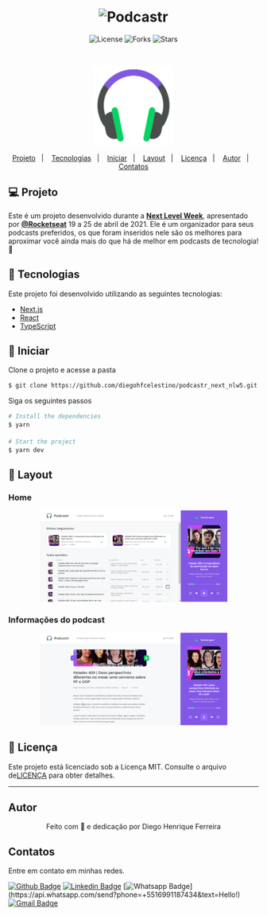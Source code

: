 <h1 align="center">
    <img alt="Podcastr" title="Podcastr" src=".github/podcastr.svg" />
</h1>

<p align="center">
  <img  src="https://img.shields.io/static/v1?label=license&message=MIT&color=5965E0&labelColor=121214" alt="License">
  
  <img src="https://img.shields.io/github/forks/diegohfcelestino/podcastr_next_nlw5?label=forks&message=MIT&color=5965E0&labelColor=121214" alt="Forks">     

  <img src="https://img.shields.io/github/stars/diegohfcelestino/podcastr_next_nlw5?label=stars&message=MIT&color=5965E0&labelColor=121214" alt="Stars">
</p>

<br>

<p align="center">
  <img alt="Moveit" src=".github/icon.svg" width="160px">
</p>


<p align="center">
    <a href="#-projeto">Projeto</a>&nbsp;&nbsp;&nbsp;|&nbsp;&nbsp;&nbsp;
  <a href="#-tecnologias">Tecnologias</a>&nbsp;&nbsp;&nbsp;|&nbsp;&nbsp;&nbsp;
  <a href="#-iniciar">Iniciar</a>&nbsp;&nbsp;&nbsp;|&nbsp;&nbsp;&nbsp;
  <a href="#-layout">Layout</a>&nbsp;&nbsp;&nbsp;|&nbsp;&nbsp;&nbsp;
  <a href="#memo-licença">Licença</a>&nbsp;&nbsp;&nbsp;|&nbsp;&nbsp;&nbsp;
  <a href="#autor">Autor</a>&nbsp;&nbsp;&nbsp;|&nbsp;&nbsp;&nbsp;
  <a href="#contatos">Contatos</a>
</p>


## 💻 Projeto

Este é um projeto desenvolvido durante a **[Next Level Week](https://nextlevelweek.com/)**, apresentado por **[@Rocketseat](https://github.com/Rocketseat)** 19 a 25 de abril de 2021.
Ele é um organizador para seus podcasts preferidos, os que foram inseridos nele são os melhores para aproximar você ainda mais do que há de melhor em podcasts de tecnologia!💜

## 🧪 Tecnologias

Este projeto foi desenvolvido utilizando as seguintes tecnologias:

- [Next.js](https://nextjs.org/)
- [React](https://reactjs.org)
- [TypeScript](https://www.typescriptlang.org/)

## 🚀 Iniciar

Clone o projeto e acesse a pasta

```bash
$ git clone https://github.com/diegohfcelestino/podcastr_next_nlw5.git && cd podcastr_next_nlw5
```

Siga os seguintes passos
```bash
# Install the dependencies
$ yarn

# Start the project
$ yarn dev
```
## 🔖 Layout

### Home

<p align="center">
  <img alt="home" src=".github/home.png" width="75%">
</p>

### Informações do podcast

<p align="center">
  <img alt="home" src=".github/intopodcast.png" width="75%">
</p>



## :memo: Licença

Este projeto está licenciado sob a Licença MIT. Consulte o arquivo de[LICENÇA](LICENSE.md) para obter detalhes.


---

## Autor

<p align="center">Feito com 💜 e dedicação por Diego Henrique Ferreira</p>


## Contatos

Entre em contato em minhas redes.

[![Github Badge](https://img.shields.io/badge/-Github-000?style=flat-square&logo=Github&logoColor=white&link=link_do_seu_perfil_no_github)](https://github.com/diegohfcelestino)
[![Linkedin Badge](https://img.shields.io/badge/-LinkedIn-blue?style=flat-square&logo=Linkedin&logoColor=white&link=https://www.linkedin.com/in/diego-ferreira-34b6348b/)](https://www.linkedin.com/in/diego-ferreira-34b6348b/)
[![Whatsapp Badge](https://img.shields.io/badge/-Whatsapp-4CA143?style=flat-square&labelColor=4CA143&logo=whatsapp&logoColor=white&link=https://api.whatsapp.com/send?phone=+5516991187434&text=Hello!)](https://api.whatsapp.com/send?phone=+5516991187434&text=Hello!)
[![Gmail Badge](https://img.shields.io/badge/-Gmail-c14438?style=flat-square&logo=Gmail&logoColor=white&link=mailto:diegohfcelestino@gmail.com)](mailto:diegohfcelestino@gmail.com)
<br/>